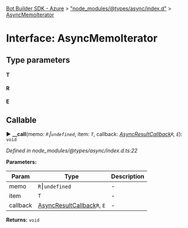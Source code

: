 [Bot Builder SDK - Azure](../README.md) > ["node_modules/@types/async/index.d"](../modules/_node_modules__types_async_index_d_.md) > [AsyncMemoIterator](../interfaces/_node_modules__types_async_index_d_.asyncmemoiterator.md)



# Interface: AsyncMemoIterator

## Type parameters
#### T 
#### R 
#### E 
## Callable
► **__call**(memo: *`R`⎮`undefined`*, item: *`T`*, callback: *[AsyncResultCallback](_node_modules__types_async_index_d_.asyncresultcallback.md)`R`, `E`*): `void`



*Defined in node_modules/@types/async/index.d.ts:22*



**Parameters:**

| Param | Type | Description |
| ------ | ------ | ------ |
| memo | `R`⎮`undefined`   |  - |
| item | `T`   |  - |
| callback | [AsyncResultCallback](_node_modules__types_async_index_d_.asyncresultcallback.md)`R`, `E`   |  - |





**Returns:** `void`





